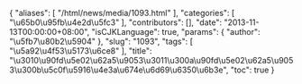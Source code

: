 {
    "aliases": [
        "/html/news/media/1093.html"
    ],
    "categories": [
        "\u65b0\u95fb\u4e2d\u5fc3"
    ],
    "contributors": [],
    "date": "2013-11-13T00:00:00+08:00",
    "isCJKLanguage": true,
    "params": {
        "author": "\u5fb7\u80b2\u5904"
    },
    "slug": "1093",
    "tags": [
        "\u5a92\u4f53\u5173\u6ce8"
    ],
    "title": "\u3010\u90fd\u5e02\u62a5\u9053\u3011\u300a\u90fd\u5e02\u62a5\u9053\u300b\u5c0f\u5916\u4e3a\u674e\u6d69\u6350\u6b3e",
    "toc": true
}


